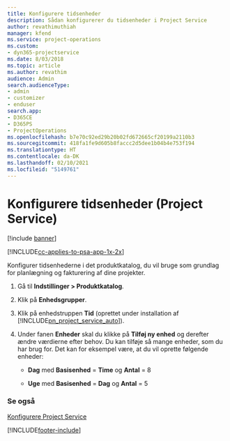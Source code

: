 ```yaml
---
title: Konfigurere tidsenheder
description: Sådan konfigurerer du tidsenheder i Project Service
author: revathimuthiah
manager: kfend
ms.service: project-operations
ms.custom:
- dyn365-projectservice
ms.date: 8/03/2018
ms.topic: article
ms.author: revathim
audience: Admin
search.audienceType:
- admin
- customizer
- enduser
search.app:
- D365CE
- D365PS
- ProjectOperations
ms.openlocfilehash: b7e70c92ed29b20b02fd672665cf20199a2110b3
ms.sourcegitcommit: 418fa1fe9d605b8faccc2d5dee1b04b4e753f194
ms.translationtype: HT
ms.contentlocale: da-DK
ms.lasthandoff: 02/10/2021
ms.locfileid: "5149761"
---
```

# <a name="set-up-time-units-project-service"></a>Konfigurere tidsenheder (Project Service)

[!include [banner](../includes/psa-now-project-operations.md)]

[!INCLUDE[cc-applies-to-psa-app-1x-2x](../includes/cc-applies-to-psa-app-1x-2x.md)]

Konfigurer tidsenhederne i det produktkatalog, du vil bruge som grundlag for planlægning og fakturering af dine projekter.  
  
1. Gå til **Indstillinger > Produktkatalog**.  
  
2. Klik på **Enhedsgrupper**.  
  
3. Klik på enhedstruppen **Tid** (oprettet under installation af [!INCLUDE[pn_project_service_auto](../includes/pn-project-service-auto.md)]).  
  
4. Under fanen **Enheder** skal du klikke på **Tilføj ny enhed** og derefter ændre værdierne efter behov. Du kan tilføje så mange enheder, som du har brug for. Det kan for eksempel være, at du vil oprette følgende enheder:  
  
   - **Dag** med **Basisenhed** = **Time** og **Antal** = 8  
  
   - **Uge** med **Basisenhed** = **Dag** og **Antal** = 5  
  
### <a name="see-also"></a>Se også  
 [Konfigurere Project Service](../psa/configure.md)


[!INCLUDE[footer-include](../includes/footer-banner.md)]